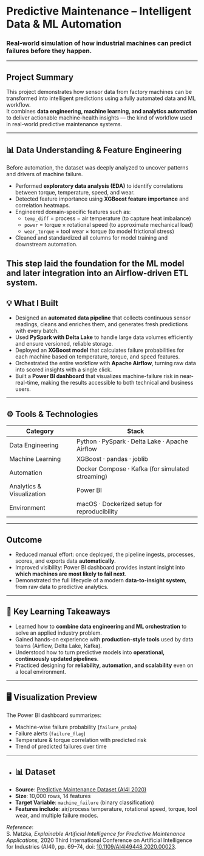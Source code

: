 # Predictive Maintenance – Intelligent Data & ML Automation

### Real-world simulation of how industrial machines can predict failures before they happen.

---

## Project Summary
This project demonstrates how sensor data from factory machines can be transformed into intelligent predictions using a fully automated data and ML workflow.  
It combines **data engineering, machine learning, and analytics automation** to deliver actionable machine-health insights — the kind of workflow used in real-world predictive maintenance systems.

---
## 📊 Data Understanding & Feature Engineering
Before automation, the dataset was deeply analyzed to uncover patterns and drivers of machine failure.

- Performed **exploratory data analysis (EDA)** to identify correlations between torque, temperature, speed, and wear.  
- Detected feature importance using **XGBoost feature importance** and correlation heatmaps.  
- Engineered domain-specific features such as:  
  - `temp_diff` = process − air temperature (to capture heat imbalance)  
  - `power` = torque × rotational speed (to approximate mechanical load)  
  - `wear_torque` = tool wear × torque (to model frictional stress)  
- Cleaned and standardized all columns for model training and downstream automation.

This step laid the foundation for the ML model and later integration into an Airflow-driven ETL system.
---

## 💡 What I Built
- Designed an **automated data pipeline** that collects continuous sensor readings, cleans and enriches them, and generates fresh predictions with every batch.  
- Used **PySpark with Delta Lake** to handle large data volumes efficiently and ensure versioned, reliable storage.  
- Deployed an **XGBoost model** that calculates failure probabilities for each machine based on temperature, torque, and speed features.  
- Orchestrated the entire workflow with **Apache Airflow**, turning raw data into scored insights with a single click.  
- Built a **Power BI dashboard** that visualizes machine-failure risk in near-real-time, making the results accessible to both technical and business users.

---

## ⚙️ Tools & Technologies
| Category | Stack |
|-----------|--------|
| Data Engineering | Python · PySpark · Delta Lake · Apache Airflow |
| Machine Learning | XGBoost · pandas · joblib |
| Automation | Docker Compose · Kafka (for simulated streaming) |
| Analytics & Visualization | Power BI |
| Environment | macOS · Dockerized setup for reproducibility |

---

## Outcome
- Reduced manual effort: once deployed, the pipeline ingests, processes, scores, and exports data **automatically**.  
- Improved visibility: Power BI dashboard provides instant insight into **which machines are most likely to fail next**.  
- Demonstrated the full lifecycle of a modern **data-to-insight system**, from raw data to predictive analytics.

---

## 🧭 Key Learning Takeaways
- Learned how to **combine data engineering and ML orchestration** to solve an applied industry problem.  
- Gained hands-on experience with **production-style tools** used by data teams (Airflow, Delta Lake, Kafka).  
- Understood how to turn predictive models into **operational, continuously updated pipelines**.  
- Practiced designing for **reliability, automation, and scalability** even on a local environment.

---

## 🖥️ Visualization Preview
The Power BI dashboard summarizes:
- Machine-wise failure probability (`failure_proba`)
- Failure alerts (`failure_flag`)
- Temperature & torque correlation with predicted risk
- Trend of predicted failures over time

---

- ## 📊 Dataset
- **Source**: [Predictive Maintenance Dataset (AI4I 2020)](https://www.kaggle.com/datasets/stephanmatzka/predictive-maintenance-dataset-ai4i-2020)  
- **Size**: 10,000 rows, 14 features  
- **Target Variable**: `machine_failure` (binary classification)  
- **Features include**: air/process temperature, rotational speed, torque, tool wear, and multiple failure modes.  

*Reference*:  
S. Matzka, *Explainable Artificial Intelligence for Predictive Maintenance Applications,* 2020 Third International Conference on Artificial Intelligence for Industries (AI4I), pp. 69–74, doi: [10.1109/AI4I49448.2020.00023](https://doi.org/10.1109/AI4I49448.2020.00023).
